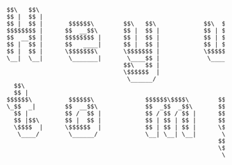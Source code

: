 <pre>
$$\   $$\                                                                                 $$\                                                                                       
$$ |  $$ |                                                                                $$ |                                                                                      
$$ |  $$ |       $$$$$$\        $$\   $$\             $$\  $$\  $$\        $$$$$$\        $$ |       $$$$$$$\        $$$$$$\        $$$$$$\$$$$\         $$$$$$\                    
$$$$$$$$ |      $$  __$$\       $$ |  $$ |            $$ | $$ | $$ |      $$  __$$\       $$ |      $$  _____|      $$  __$$\       $$  _$$  _$$\       $$  __$$\                   
$$  __$$ |      $$$$$$$$ |      $$ |  $$ |            $$ | $$ | $$ |      $$$$$$$$ |      $$ |      $$ /            $$ /  $$ |      $$ / $$ / $$ |      $$$$$$$$ |                  
$$ |  $$ |      $$   ____|      $$ |  $$ |            $$ | $$ | $$ |      $$   ____|      $$ |      $$ |            $$ |  $$ |      $$ | $$ | $$ |      $$   ____|                  
$$ |  $$ |      \$$$$$$$\       \$$$$$$$ |            \$$$$$\$$$$  |      \$$$$$$$\       $$ |      \$$$$$$$\       \$$$$$$  |      $$ | $$ | $$ |      \$$$$$$$\                   
\__|  \__|       \_______|       \____$$ |             \_____\____/        \_______|      \__|       \_______|       \______/       \__| \__| \__|       \_______|                  
                                $$\   $$ |                                                                                                                                          
                                \$$$$$$  |                                                                                                                                          
                                 \______/                                                                                                                                           
  $$\                                                                            $$$$$$\        $$\         $$\           $$\                             $$\                   $$\ 
  $$ |                                                                          $$  __$$\       \__|        $$ |          $$ |                            $$ |                  $$ |
$$$$$$\          $$$$$$\              $$$$$$\$$$$\        $$\   $$\             $$ /  \__|      $$\       $$$$$$\         $$$$$$$\        $$\   $$\       $$$$$$$\              $$ |
\_$$  _|        $$  __$$\             $$  _$$  _$$\       $$ |  $$ |            $$ |$$$$\       $$ |      \_$$  _|        $$  __$$\       $$ |  $$ |      $$  __$$\             $$ |
  $$ |          $$ /  $$ |            $$ / $$ / $$ |      $$ |  $$ |            $$ |\_$$ |      $$ |        $$ |          $$ |  $$ |      $$ |  $$ |      $$ |  $$ |            \__|
  $$ |$$\       $$ |  $$ |            $$ | $$ | $$ |      $$ |  $$ |            $$ |  $$ |      $$ |        $$ |$$\       $$ |  $$ |      $$ |  $$ |      $$ |  $$ |                
  \$$$$  |      \$$$$$$  |            $$ | $$ | $$ |      \$$$$$$$ |            \$$$$$$  |      $$ |        \$$$$  |      $$ |  $$ |      \$$$$$$  |      $$$$$$$  |            $$\ 
   \____/        \______/             \__| \__| \__|       \____$$ |             \______/       \__|         \____/       \__|  \__|       \______/       \_______/             \__|
                                                          $$\   $$ |                                                                                                                
                                                          \$$$$$$  |                                                                                                                
                                                           \______/                               

</pre>

